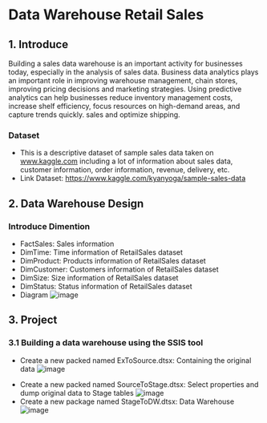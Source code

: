# Data Warehouse Retail Sales

## 1. Introduce
Building a sales data warehouse is an important activity for businesses today, especially in the analysis of sales data. Business data analytics plays an important role in improving warehouse management, chain stores, improving pricing decisions and marketing strategies. Using predictive analytics can help businesses reduce inventory management costs, increase shelf efficiency, focus resources on high-demand areas, and capture trends quickly. sales and optimize shipping.

### Dataset
- This is a descriptive dataset of sample sales data taken on www.kaggle.com including a lot of information about sales data, customer information, order information, revenue, delivery, etc.
- Link Dataset: https://www.kaggle.com/kyanyoga/sample-sales-data

## 2. Data Warehouse Design
### Introduce Dimention
- FactSales: Sales information
- DimTime: Time information of RetailSales dataset 
- DimProduct: Products information of RetailSales dataset
- DimCustomer: Customers information of RetailSales dataset
- DimSize: Size information of RetailSales dataset
- DimStatus: Status information of RetailSales dataset
- Diagram
![image](https://github.com/TheKhoiLv/Data-Warehouse-Retail-Sales/assets/134827421/e3f6b110-5638-4042-b2ea-9229b9c6f4e3)

## 3. Project
### 3.1 Building a data warehouse using the SSIS tool
*	Create a new packed named ExToSource.dtsx: Containing the original data
![image](https://github.com/TheKhoiLv/Data-Warehouse-Retail-Sales/assets/134827421/e63d304e-918d-467c-a0e8-2fb3593a92f3)
- Create a new packed named SourceToStage.dtsx: Select properties and dump original data to Stage tables
![image](https://github.com/TheKhoiLv/Data-Warehouse-Retail-Sales/assets/134827421/555b70d8-d95d-4d25-b6e9-90b1b64e7eea)
- Create a new package named StageToDW.dtsx: Data Warehouse
![image](https://github.com/TheKhoiLv/Data-Warehouse-Retail-Sales/assets/134827421/70efba9b-620b-4965-8a4d-40f5dd6bb0ec)
